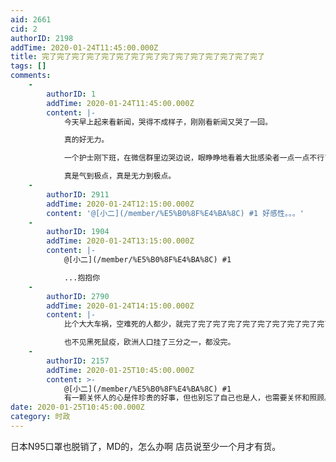 ```yaml
---
aid: 2661
cid: 2
authorID: 2198
addTime: 2020-01-24T11:45:00.000Z
title: 完了完了完了完了完了完了完了完了完了完了完了完了完了完了完了
tags: []
comments:
    -
        authorID: 1
        addTime: 2020-01-24T11:45:00.000Z
        content: |-
            今天早上起来看新闻，哭得不成样子，刚刚看新闻又哭了一回。

            真的好无力。

            一个护士刚下班，在微信群里边哭边说，眼睁睁地看着大批感染者一点一点不行了，家属闹也一点办法没有，没有物资。

            真是气到极点，真是无力到极点。
    -
        authorID: 2911
        addTime: 2020-01-24T12:15:00.000Z
        content: '@[小二](/member/%E5%B0%8F%E4%BA%8C) #1 好感性。。。'
    -
        authorID: 1904
        addTime: 2020-01-24T13:15:00.000Z
        content: |-
            @[小二](/member/%E5%B0%8F%E4%BA%8C) #1

            ...抱抱你
    -
        authorID: 2790
        addTime: 2020-01-24T14:15:00.000Z
        content: |-
            比个大大车祸，空难死的人都少，就完了完了完了完了完了完了完了完了完了完了完了完了完了完了完了…

            也不见黑死鼠疫，欧洲人口挂了三分之一，都没完。
    -
        authorID: 2157
        addTime: 2020-01-25T10:45:00.000Z
        content: >-
            @[小二](/member/%E5%B0%8F%E4%BA%8C) #1
            有一颗关怀人的心是件珍贵的好事，但也别忘了自己也是人，也需要关怀和照顾。疫情会恶化，人道主义灾难不可避免，这是党国的罪行，并非你没有随时关注的过错。放下网络，和现实中的朋友走一走吧。
date: 2020-01-25T10:45:00.000Z
category: 时政
---
```


日本N95口罩也脱销了，MD的，怎么办啊 店员说至少一个月才有货。
